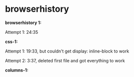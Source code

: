 # browserhistory

**browserhistory 1:**

Attempt 1: 24:35

**css-1:**

Attempt 1: 19:33, but couldn't get display: inline-block to work

Attempt 2: 3:37, deleted first file and got everything to work

**columns-1:**
